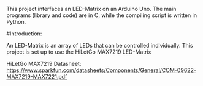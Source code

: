 This project interfaces an LED-Matrix on an Arduino Uno. The main programs (library and code) are in C, while the compiling script is written in Python. 

#Introduction:

An LED-Matrix is an array of LEDs that can be controlled individually. This project is set up to use the HiLetGo MAX7219 LED-Matrix


HiLetGo MAX7219 Datasheet:
https://www.sparkfun.com/datasheets/Components/General/COM-09622-MAX7219-MAX7221.pdf 
